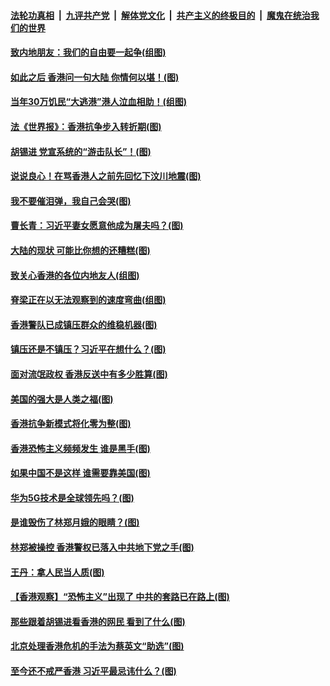 ####  [法轮功真相](../../../../basic/blob/master/README.md?t=08171601) &nbsp;|&nbsp; [九评共产党](../../../../9ping.md/blob/master/README.md?t=08171601) &nbsp;|&nbsp; [解体党文化](../../../../jtdwh.md/blob/master/README.md?t=08171601)  &nbsp;|&nbsp; [共产主义的终极目的](../../../../gczydzjmd.md/blob/master/README.md?t=08171601) &nbsp;|&nbsp; [魔鬼在统治我们的世界](../../../../mgztzwmdsj.md/blob/master/README.md?t=08171601) 

#### [致内地朋友：我们的自由要一起争(组图)](../pages/p4/904049.md?t=08171601) 

#### [如此之后 香港问一句大陆 你情何以堪！(图)](../pages/p4/903975.md?t=08171601) 

#### [当年30万饥民“大逃港”港人泣血相助！(组图)](../pages/p4/903961.md?t=08171601) 

#### [法《世界报》：香港抗争步入转折期(图)](../pages/p4/903951.md?t=08171601) 

#### [胡锡进 党宣系统的“游击队长”！(图)](../pages/p4/903949.md?t=08171601) 

#### [说说良心！在骂香港人之前先回忆下汶川地震(图)](../pages/p4/903966.md?t=08171601) 

#### [我不要催泪弹，我自己会哭(图)](../pages/p4/903965.md?t=08171601) 

#### [曹长青：习近平妻女愿意他成为屠夫吗？(图)](../pages/p4/903942.md?t=08171601) 

#### [大陆的现状 可能比你想的还糟糕(图)](../pages/p4/903877.md?t=08171601) 

#### [致关心香港的各位内地友人(组图)](../pages/p4/903871.md?t=08171601) 

#### [脊梁正在以无法观察到的速度弯曲(组图)](../pages/p4/903870.md?t=08171601) 

#### [香港警队已成镇压群众的维稳机器(图)](../pages/p4/903867.md?t=08171601) 

#### [镇压还是不镇压？习近平在想什么？(图)](../pages/p4/903866.md?t=08171601) 

#### [面对流氓政权 香港反送中有多少胜算(图)](../pages/p4/903863.md?t=08171601) 

#### [美国的强大是人类之福(图)](../pages/p4/903785.md?t=08171601) 

#### [香港抗争新模式将化零为整(图)](../pages/p4/903766.md?t=08171601) 

#### [香港恐怖主义频频发生 谁是黑手(图)](../pages/p4/903753.md?t=08171601) 

#### [如果中国不是这样 谁需要靠美国(图)](../pages/p4/903747.md?t=08171601) 

#### [华为5G技术是全球领先吗？(图)](../pages/p4/903745.md?t=08171601) 

#### [是谁毁伤了林郑月娥的眼睛？(图)](../pages/p4/903740.md?t=08171601) 

#### [林郑被操控 香港警权已落入中共地下党之手(图)](../pages/p4/903662.md?t=08171601) 

#### [王丹：拿人民当人质(图)](../pages/p4/903649.md?t=08171601) 

#### [【香港观察】“恐怖主义”出现了 中共的套路已在路上(图)](../pages/p4/903633.md?t=08171601) 

#### [那些跟着胡锡进看香港的网民 看到了什么(图)](../pages/p4/903644.md?t=08171601) 

#### [北京处理香港危机的手法为蔡英文“助选”(图)](../pages/p4/903640.md?t=08171601) 

#### [至今还不戒严香港 习近平最忌讳什么？(图)](../pages/p4/903639.md?t=08171601) 

